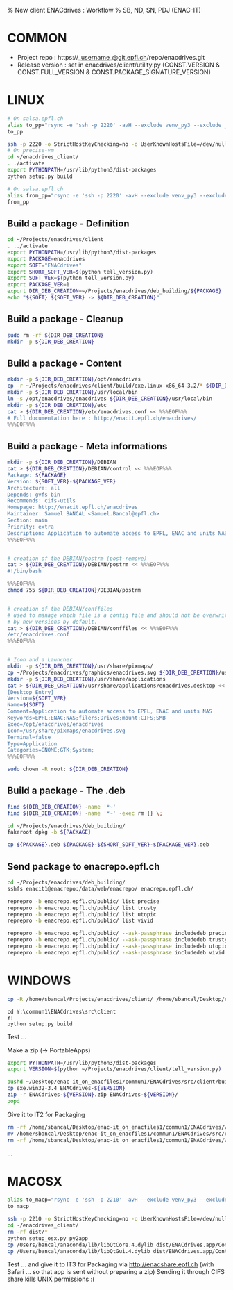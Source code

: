 % New client ENACdrives : Workflow
% SB, ND, SN, PDJ (ENAC-IT)


COMMON
======

* Project repo : https://_username_@git.epfl.ch/repo/enacdrives.git
* Release version : set in enacdrives/client/utility.py (CONST.VERSION & CONST.FULL_VERSION & CONST.PACKAGE_SIGNATURE_VERSION)


LINUX
=====

~~~ bash
# On salsa.epfl.ch
alias to_pp="rsync -e 'ssh -p 2220' -avH --exclude venv_py3 --exclude __pycache__  ~/Projects/enacdrives/client/ bancal@localhost:enacdrives_client/"
to_pp
~~~

~~~ bash
ssh -p 2220 -o StrictHostKeyChecking=no -o UserKnownHostsFile=/dev/null bancal@localhost
# On precise-vm
cd ~/enacdrives_client/
. ./activate 
export PYTHONPATH=/usr/lib/python3/dist-packages
python setup.py build
~~~

~~~ bash
# On salsa.epfl.ch
alias from_pp="rsync -e 'ssh -p 2220' -avH --exclude venv_py3 --exclude __pycache__ bancal@localhost:enacdrives_client/build/exe.linux-x86_64-3.2/ ~/Projects/enacdrives/client/build/exe.linux-x86_64-3.2/"
from_pp
~~~

Build a package - Definition
----------------------------

~~~ bash
cd ~/Projects/enacdrives/client
. ../activate
export PYTHONPATH=/usr/lib/python3/dist-packages
export PACKAGE=enacdrives
export SOFT="ENACdrives"
export SHORT_SOFT_VER=$(python tell_version.py)
export SOFT_VER=$(python tell_version.py)
export PACKAGE_VER=1
export DIR_DEB_CREATION=~/Projects/enacdrives/deb_building/${PACKAGE}
echo "${SOFT} ${SOFT_VER} -> ${DIR_DEB_CREATION}"
~~~

Build a package - Cleanup
-------------------------

~~~ bash
sudo rm -rf ${DIR_DEB_CREATION}
mkdir -p ${DIR_DEB_CREATION}
~~~


Build a package - Content
-------------------------

~~~ bash
mkdir -p ${DIR_DEB_CREATION}/opt/enacdrives
cp -r ~/Projects/enacdrives/client/build/exe.linux-x86_64-3.2/* ${DIR_DEB_CREATION}/opt/enacdrives/
mkdir -p ${DIR_DEB_CREATION}/usr/local/bin
ln -s /opt/enacdrives/enacdrives ${DIR_DEB_CREATION}/usr/local/bin
mkdir -p ${DIR_DEB_CREATION}/etc
cat > ${DIR_DEB_CREATION}/etc/enacdrives.conf << %%%EOF%%%
# Full documentation here : http://enacit.epfl.ch/enacdrives/
%%%EOF%%%
~~~


Build a package - Meta informations
-----------------------------------

~~~ bash
mkdir -p ${DIR_DEB_CREATION}/DEBIAN
cat > ${DIR_DEB_CREATION}/DEBIAN/control << %%%EOF%%%
Package: ${PACKAGE}
Version: ${SOFT_VER}-${PACKAGE_VER}
Architecture: all
Depends: gvfs-bin
Recommends: cifs-utils
Homepage: http://enacit.epfl.ch/enacdrives
Maintainer: Samuel BANCAL <Samuel.Bancal@epfl.ch>
Section: main
Priority: extra
Description: Application to automate access to EPFL, ENAC and units NAS
%%%EOF%%%


# creation of the DEBIAN/postrm (post-remove)
cat > ${DIR_DEB_CREATION}/DEBIAN/postrm << %%%EOF%%%
#!/bin/bash

%%%EOF%%%
chmod 755 ${DIR_DEB_CREATION}/DEBIAN/postrm


# creation of the DEBIAN/conffiles
# used to manage which file is a config file and should not be overwriten
# by new versions by default.
cat > ${DIR_DEB_CREATION}/DEBIAN/conffiles << %%%EOF%%%
/etc/enacdrives.conf
%%%EOF%%%


# Icon and a Launcher
mkdir -p ${DIR_DEB_CREATION}/usr/share/pixmaps/
cp ~/Projects/enacdrives/graphics/enacdrives.svg ${DIR_DEB_CREATION}/usr/share/pixmaps/
mkdir -p ${DIR_DEB_CREATION}/usr/share/applications
cat > ${DIR_DEB_CREATION}/usr/share/applications/enacdrives.desktop << %%%EOF%%%
[Desktop Entry]
Version=${SOFT_VER}
Name=${SOFT}
Comment=Application to automate access to EPFL, ENAC and units NAS
Keywords=EPFL;ENAC;NAS;filers;Drives;mount;CIFS;SMB
Exec=/opt/enacdrives/enacdrives
Icon=/usr/share/pixmaps/enacdrives.svg
Terminal=false
Type=Application
Categories=GNOME;GTK;System;
%%%EOF%%%

sudo chown -R root: ${DIR_DEB_CREATION}
~~~


Build a package - The .deb
--------------------------

~~~ bash
find ${DIR_DEB_CREATION} -name '*~'
find ${DIR_DEB_CREATION} -name '*~' -exec rm {} \;

cd ~/Projects/enacdrives/deb_building/
fakeroot dpkg -b ${PACKAGE}

cp ${PACKAGE}.deb ${PACKAGE}-${SHORT_SOFT_VER}-${PACKAGE_VER}.deb
~~~


Send package to enacrepo.epfl.ch
--------------------------------

~~~ bash
cd ~/Projects/enacdrives/deb_building/
sshfs enacit1@enacrepo:/data/web/enacrepo/ enacrepo.epfl.ch/

reprepro -b enacrepo.epfl.ch/public/ list precise
reprepro -b enacrepo.epfl.ch/public/ list trusty
reprepro -b enacrepo.epfl.ch/public/ list utopic
reprepro -b enacrepo.epfl.ch/public/ list vivid

reprepro -b enacrepo.epfl.ch/public/ --ask-passphrase includedeb precise enacdrives.deb
reprepro -b enacrepo.epfl.ch/public/ --ask-passphrase includedeb trusty enacdrives.deb
reprepro -b enacrepo.epfl.ch/public/ --ask-passphrase includedeb utopic enacdrives.deb
reprepro -b enacrepo.epfl.ch/public/ --ask-passphrase includedeb vivid enacdrives.deb
~~~


WINDOWS
=======

<SB>

~~~ bash
cp -R /home/sbancal/Projects/enacdrives/client/ /home/sbancal/Desktop/enac-it_on_enacfiles1/commun1/ENACdrives/src/; rm -rf /home/sbancal/Desktop/enac-it_on_enacfiles1/commun1/ENACdrives/src/client/build/exe.win32-3.4
~~~

~~~
cd Y:\commun1\ENACdrives\src\client
Y:
python setup.py build
~~~

Test ...

Make a zip (-> PortableApps)
~~~ bash
export PYTHONPATH=/usr/lib/python3/dist-packages
export VERSION=$(python ~/Projects/enacdrives/client/tell_version.py)

pushd ~/Desktop/enac-it_on_enacfiles1/commun1/ENACdrives/src/client/build/
cp exe.win32-3.4 ENACdrives-${VERSION}
zip -r ENACdrives-${VERSION}.zip ENACdrives-${VERSION}/
popd
~~~

Give it to IT2 for Packaging
~~~ bash
rm -rf /home/sbancal/Desktop/enac-it_on_enacfiles1/commun1/ENACdrives/Windows/built
mv /home/sbancal/Desktop/enac-it_on_enacfiles1/commun1/ENACdrives/src/client/build/exe.win32-3.4 /home/sbancal/Desktop/enac-it_on_enacfiles1/commun1/ENACdrives/Windows/built
rm -rf /home/sbancal/Desktop/enac-it_on_enacfiles1/commun1/ENACdrives/Windows/built/enacdrives.conf /home/sbancal/Desktop/enac-it_on_enacfiles1/commun1/ENACdrives/Windows/built/enacdrives.cache
~~~

<ND>
...



MACOSX
======

~~~ bash
alias to_macp="rsync -e 'ssh -p 2210' -avH --exclude venv_py3 --exclude __pycache__  ~/Projects/enacdrives/client/ bancal@localhost:enacdrives_client/"
to_macp
~~~

~~~ bash
ssh -p 2210 -o StrictHostKeyChecking=no -o UserKnownHostsFile=/dev/null bancal@localhost
cd ~/enacdrives_client/
rm -rf dist/*
python setup_osx.py py2app
cp /Users/bancal/anaconda/lib/libQtCore.4.dylib dist/ENACdrives.app/Contents/Resources/lib/
cp /Users/bancal/anaconda/lib/libQtGui.4.dylib dist/ENACdrives.app/Contents/Resources/lib/
~~~

Test ... and give it to IT3 for Packaging via http://enacshare.epfl.ch (with Safari ... so that app is sent without preparing a zip)
Sending it through CIFS share kills UNIX permissions :(
